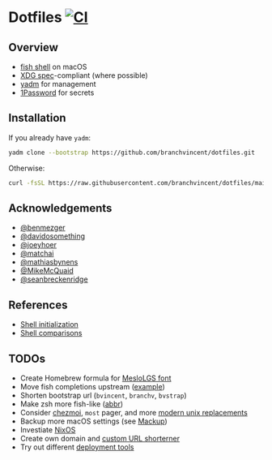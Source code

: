 # Dotfiles [![CI](https://github.com/branchvincent/dotfiles/workflows/CI/badge.svg)](https://github.com/branchvincent/dotfiles/actions?query=workflow%3ACI)

## Overview

- [fish shell](http://fishshell.com/) on macOS
- [XDG spec](https://specifications.freedesktop.org/basedir-spec/basedir-spec-latest.html)-compliant (where possible)
- [yadm](https://yadm.io/) for management
- [1Password](https://1password.com/downloads/command-line/) for secrets

## Installation

If you already have `yadm`:

```sh
yadm clone --bootstrap https://github.com/branchvincent/dotfiles.git
```

Otherwise:

```sh
curl -fsSL https://raw.githubusercontent.com/branchvincent/dotfiles/main/bootstrap | bash
```

## Acknowledgements

- [@benmezger](https://github.com/benmezger/dotfiles)
- [@davidosomething](https://github.com/davidosomething/dotfiles)
- [@joeyhoer](https://github.com/joeyhoer/starter)
- [@matchai](https://github.com/matchai/dotfiles)
- [@mathiasbynens](https://github.com/mathiasbynens/dotfiles)
- [@MikeMcQuaid](https://github.com/MikeMcQuaid/dotfiles)
- [@seanbreckenridge](https://github.com/seanbreckenridge/dotfiles)

## References

- [Shell initialization](https://github.com/rbenv/rbenv/wiki/unix-shell-initialization)
- [Shell comparisons](https://hyperpolyglot.org/unix-shells)

## TODOs

- Create Homebrew formula for [MesloLGS font](https://github.com/romkatv/powerlevel10k#automatic-font-installation)
- Move fish completions upstream ([example](https://github.com/Homebrew/homebrew-core/pull/59433))
- Shorten bootstrap url (`bvincent`, `branchv`, `bvstrap`)
- Make zsh more fish-like ([abbr](https://github.com/IlanCosman/zsh-abbr))
- Consider [chezmoi](https://github.com/twpayne/chezmoi), `most` pager, and more [modern unix replacements](https://remysharp.com/2018/08/23/cli-improved)
- Backup more macOS settings (see [Mackup](https://github.com/lra/mackup))
- Investiate [NixOS](https://nixos.org)
- Create own domain and [custom URL shorterner](https://github.com/seanbreckenridge/no-db-static-shorturl)
- Try out different [deployment tools](https://documentation.codeship.com/#deploying)
